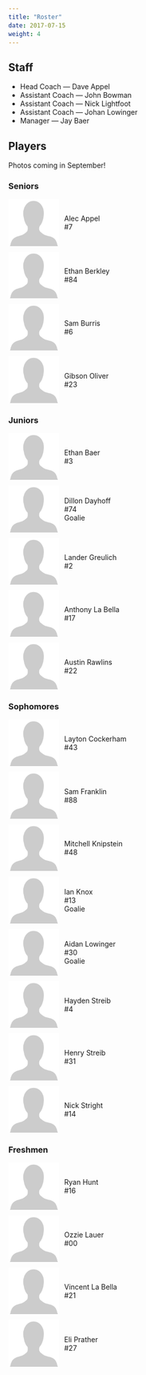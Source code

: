 ```yaml
---
title: "Roster"
date: 2017-07-15
weight: 4
---
```


Staff
-----
* Head Coach &mdash; Dave Appel
* Assistant Coach &mdash; John Bowman
* Assistant Coach &mdash; Nick Lightfoot
* Assistant Coach &mdash; Johan Lowinger
* Manager &mdash; Jay Baer

Players
-------

Photos coming in September!

### Seniors
<div style="margin-bottom: 10px; overflow: hidden; display:flex; align-items: center;">
  <img style="border: 1px solid #ffffff; float: left; margin-right: 10px;" alt="Alec Appel Photo" src="/images/200px-Placeholder_photo.png" width="100px">
  <div style="height: 100%; margin: auto 0;">Alec Appel<br>#7</div>
</div>

<div style="margin-bottom: 10px; overflow: hidden; display:flex; align-items: center;">
  <img style="border: 1px solid #ffffff; float: left; margin-right: 10px;" alt="Ethan Berkley Photo" src="/images/200px-Placeholder_photo.png" width="100px">
  <div style="height: 100%; margin: auto 0;">Ethan Berkley<br>#84</div>
</div>

<div style="margin-bottom: 10px; overflow: hidden; display:flex; align-items: center;">
  <img style="border: 1px solid #ffffff; float: left; margin-right: 10px;" alt="Sam Burris Photo" src="/images/200px-Placeholder_photo.png" width="100px">
  <div style="height: 100%; margin: auto 0;">Sam Burris<br>#6</div>
</div>

<div style="margin-bottom: 10px; overflow: hidden; display:flex; align-items: center;">
  <img style="border: 1px solid #ffffff; float: left; margin-right: 10px;" alt="Gibson Oliver Photo" src="/images/200px-Placeholder_photo.png" width="100px">
  <div style="height: 100%; margin: auto 0;">Gibson Oliver<br>#23</div>
</div>

### Juniors
<div style="margin-bottom: 10px; overflow: hidden; display:flex; align-items: center;">
  <img style="border: 1px solid #ffffff; float: left; margin-right: 10px;" alt="Ethan Baer Photo" src="/images/200px-Placeholder_photo.png" width="100px">
  <div style="height: 100%; margin: auto 0;">Ethan Baer<br>#3</div>
</div>

<div style="margin-bottom: 10px; overflow: hidden; display:flex; align-items: center;">
  <img style="border: 1px solid #ffffff; float: left; margin-right: 10px;" alt="Dillon Dayhoff Photo" src="/images/200px-Placeholder_photo.png" width="100px">
<div style="height: 100%; margin: auto 0;">Dillon Dayhoff<br>#74<br>Goalie</div>
</div>

<div style="margin-bottom: 10px; overflow: hidden; display:flex; align-items: center;">
  <img style="border: 1px solid #ffffff; float: left; margin-right: 10px;" alt="Lander Greulich Photo" src="/images/200px-Placeholder_photo.png" width="100px">
<div style="height: 100%; margin: auto 0;">Lander Greulich<br>#2</div>
</div>

<div style="margin-bottom: 10px; overflow: hidden; display:flex; align-items: center;">
  <img style="border: 1px solid #ffffff; float: left; margin-right: 10px;" alt="Anthony La Bella Photo" src="/images/200px-Placeholder_photo.png" width="100px">
<div style="height: 100%; margin: auto 0;">Anthony La Bella<br>#17</div>
</div>

<div style="margin-bottom: 10px; overflow: hidden; display:flex; align-items: center;">
  <img style="border: 1px solid #ffffff; float: left; margin-right: 10px;" alt="Austin Rawlins Photo" src="/images/200px-Placeholder_photo.png" width="100px">
<div style="height: 100%; margin: auto 0;">Austin Rawlins<br>#22</div>
</div>

### Sophomores
<div style="margin-bottom: 10px; overflow: hidden; display:flex; align-items: center;">
  <img style="border: 1px solid #ffffff; float: left; margin-right: 10px;" alt="Layton Cockerham Photo" src="/images/200px-Placeholder_photo.png" width="100px">
<div style="height: 100%; margin: auto 0;">Layton Cockerham<br>#43</div>
</div>

<div style="margin-bottom: 10px; overflow: hidden; display:flex; align-items: center;">
  <img style="border: 1px solid #ffffff; float: left; margin-right: 10px;" alt="Sam Franklin Photo" src="/images/200px-Placeholder_photo.png" width="100px">
<div style="height: 100%; margin: auto 0;">Sam Franklin<br>#88</div>
</div>

<div style="margin-bottom: 10px; overflow: hidden; display:flex; align-items: center;">
  <img style="border: 1px solid #ffffff; float: left; margin-right: 10px;" alt="Mitchell Knipstein Photo" src="/images/200px-Placeholder_photo.png" width="100px">
<div style="height: 100%; margin: auto 0;">Mitchell Knipstein<br>#48</div>
</div>

<div style="margin-bottom: 10px; overflow: hidden; display:flex; align-items: center;">
  <img style="border: 1px solid #ffffff; float: left; margin-right: 10px;" alt="Ian Knox Photo" src="/images/200px-Placeholder_photo.png" width="100px">
<div style="height: 100%; margin: auto 0;">Ian Knox<br>#13<br>Goalie</div>
</div>

<div style="margin-bottom: 10px; overflow: hidden; display:flex; align-items: center;">
  <img style="border: 1px solid #ffffff; float: left; margin-right: 10px;" alt="Aidan Lowinger Photo" src="/images/200px-Placeholder_photo.png" width="100px">
<div style="height: 100%; margin: auto 0;">Aidan Lowinger<br>#30<br>Goalie</div>
</div>

<div style="margin-bottom: 10px; overflow: hidden; display:flex; align-items: center;">
  <img style="border: 1px solid #ffffff; float: left; margin-right: 10px;" alt="Hayden Streib Photo" src="/images/200px-Placeholder_photo.png" width="100px">
<div style="height: 100%; margin: auto 0;">Hayden Streib<br>#4</div>
</div>

<div style="margin-bottom: 10px; overflow: hidden; display:flex; align-items: center;">
  <img style="border: 1px solid #ffffff; float: left; margin-right: 10px;" alt="Henry Streib Photo" src="/images/200px-Placeholder_photo.png" width="100px">
<div style="height: 100%; margin: auto 0;">Henry Streib<br>#31</div>
</div>

<div style="margin-bottom: 10px; overflow: hidden; display:flex; align-items: center;">
  <img style="border: 1px solid #ffffff; float: left; margin-right: 10px;" alt="Nick Stright Photo" src="/images/200px-Placeholder_photo.png" width="100px">
<div style="height: 100%; margin: auto 0;">Nick Stright<br>#14</div>
</div>

### Freshmen
<div style="margin-bottom: 10px; overflow: hidden; display:flex; align-items: center;">
  <img style="border: 1px solid #ffffff; float: left; margin-right: 10px;" alt="Ryan Hunt Photo" src="/images/200px-Placeholder_photo.png" width="100px">
<div style="height: 100%; margin: auto 0;">Ryan Hunt<br>#16</div>
</div>

<div style="margin-bottom: 10px; overflow: hidden; display:flex; align-items: center;">
  <img style="border: 1px solid #ffffff; float: left; margin-right: 10px;" alt="Ozzie Lauer Photo" src="/images/200px-Placeholder_photo.png" width="100px">
<div style="height: 100%; margin: auto 0;">Ozzie Lauer<br>#00</div>
</div>

<div style="margin-bottom: 10px; overflow: hidden; display:flex; align-items: center;">
  <img style="border: 1px solid #ffffff; float: left; margin-right: 10px;" alt="Vincent La Bella Photo" src="/images/200px-Placeholder_photo.png" width="100px">
<div style="height: 100%; margin: auto 0;">Vincent La Bella<br>#21</div>
</div>

<div style="margin-bottom: 10px; overflow: hidden; display:flex; align-items: center;">
  <img style="border: 1px solid #ffffff; float: left; margin-right: 10px;" alt="Eli Prather Photo" src="/images/200px-Placeholder_photo.png" width="100px">
<div style="height: 100%; margin: auto 0;">Eli Prather<br>#27</div>
</div>
